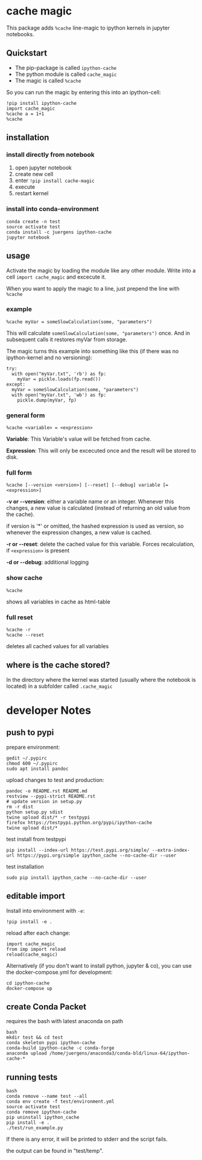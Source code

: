 

# cache magic

This package adds `%cache` line-magic to ipython kernels in jupyter notebooks.

## Quickstart

* The pip-package is called `ipython-cache`
* The python module is called `cache_magic`
* The magic is called `%cache`

So you can run the magic by entering this into an ipython-cell:

    !pip install ipython-cache
    import cache_magic
    %cache a = 1+1
    %cache

## installation

### install directly from notebook

1. open jupyter notebook
2. create new cell
3. enter `!pip install cache-magic`
4. execute
5. restart kernel

### install into conda-environment

    conda create -n test
    source activate test
    conda install -c juergens ipython-cache
    jupyter notebook

## usage

Activate the magic by loading the module like any other module. Write into a cell `import cache_magic` and excecute it.

When you want to apply the magic to a line, just prepend the line with `%cache`

### example

    %cache myVar = someSlowCalculation(some, "parameters")

This will calculate  `someSlowCalculation(some, "parameters")` once. And in subsequent calls it restores myVar from storage.

The magic turns this example into something like this (if there was no ipython-kernel and no versioning):  

    try:
      with open("myVar.txt", 'rb') as fp:
        myVar = pickle.loads(fp.read())
    except:
      myVar = someSlowCalculation(some, "parameters")
      with open("myVar.txt", 'wb') as fp:
        pickle.dump(myVar, fp)

### general form

    %cache <variable> = <expression>

**Variable**: This Variable's value will be fetched from cache.

**Expression**: This will only be excecuted once and the result will be stored to disk.

### full form

    %cache [--version <version>] [--reset] [--debug] variable [= <expression>]

**-v or --version**: either a variable name or an integer. Whenever this changes, a new value is calculated (instead of returning an old value from the cache).

if version is '\*' or omitted, the hashed expression is used as version, so whenever the expression changes, a new value is cached.

**-r or --reset**: delete the cached value for this variable. Forces recalculation, if `<expression>` is present

**-d or --debug**: additional logging

### show cache

    %cache

shows all variables in cache as html-table

### full reset

    %cache -r
    %cache --reset

deletes all cached values for all variables

## where is the cache stored?

In the directory where the kernel was started (usually where the notebook is located)  in a subfolder called `.cache_magic`


# developer Notes

## push to pypi

prepare environment:

    gedit ~/.pypirc
    chmod 600 ~/.pypirc
    sudo apt install pandoc

upload changes to test and production:

    pandoc -o README.rst README.md
    restview --pypi-strict README.rst
    # update version in setup.py
    rm -r dist
    python setup.py sdist
    twine upload dist/* -r testpypi
    firefox https://testpypi.python.org/pypi/ipython-cache
    twine upload dist/*

test install from testpypi

    pip install --index-url https://test.pypi.org/simple/ --extra-index-url https://pypi.org/simple ipython_cache --no-cache-dir --user

test installation

    sudo pip install ipython_cache --no-cache-dir --user


## editable import

Install into environment with `-e`:

    !pip install -e .

reload after each change:

    import cache_magic
    from imp import reload
    reload(cache_magic)

Alternatively (if you don't want to install python, jupyter & co), you can use the docker-compose.yml for development:

    cd ipython-cache
    docker-compose up


## create Conda Packet

requires the bash with latest anaconda on path

    bash
    mkdir test && cd test
    conda skeleton pypi ipython-cache
    conda-build ipython-cache -c conda-forge
    anaconda upload /home/juergens/anaconda3/conda-bld/linux-64/ipython-cache-*

## running tests

    bash
    conda remove --name test --all
    conda env create -f test/environment.yml
    source activate test
    conda remove ipython-cache
    pip uninstall ipython_cache
    pip install -e .
    ./test/run_example.py

If there is any error, it will be printed to stderr and the script fails.

the output can be found in "test/temp".
